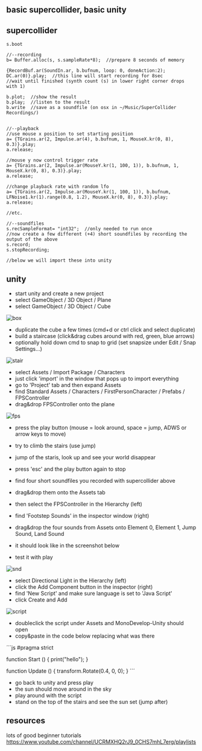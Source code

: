 basic supercollider, basic unity
--------------------

supercollider
--

```
s.boot

//--recording
b= Buffer.alloc(s, s.sampleRate*8);  //prepare 8 seconds of memory

{RecordBuf.ar(SoundIn.ar, b.bufnum, loop: 0, doneAction:2); DC.ar(0)}.play;  //this line will start recording for 8sec
//wait until finished (synth count (s) in lower right corner drops with 1)

b.plot;  //show the result
b.play;  //listen to the result
b.write  //save as a soundfile (on osx in ~/Music/SuperCollider Recordings/)


//--playback
//use mouse x position to set starting position
a= {TGrains.ar(2, Impulse.ar(4), b.bufnum, 1, MouseX.kr(0, 8), 0.3)}.play;
a.release;

//mouse y now control trigger rate
a= {TGrains.ar(2, Impulse.ar(MouseY.kr(1, 100, 1)), b.bufnum, 1, MouseX.kr(0, 8), 0.3)}.play;
a.release;

//change playback rate with random lfo
a= {TGrains.ar(2, Impulse.ar(MouseY.kr(1, 100, 1)), b.bufnum, LFNoise1.kr(1).range(0.8, 1.2), MouseX.kr(0, 8), 0.3)}.play;
a.release;

//etc.

//--soundfiles
s.recSampleFormat= "int32";  //only needed to run once
//now create a few different (+4) short soundfiles by recording the output of the above
s.record;
s.stopRecording;

//below we will import these into unity
```

unity
--

* start unity and create a new project
* select GameObject / 3D Object / Plane
* select GameObject / 3D Object / Cube

![box](01box.png?raw=true "box")

* duplicate the cube a few times (cmd+d or ctrl click and select duplicate)
* build a staircase (click&drag cubes around with red, green, blue arrows)
* optionally hold down cmd to snap to grid (set snapsize under Edit / Snap Settings...)

![stair](02stair.png?raw=true "stair")

* select Assets / Import Package / Characters
* just click 'import' in the window that pops up to import everything
* go to 'Project' tab and then expand Assets
* find Standard Assets / Characters / FirstPersonCharacter / Prefabs / FPSController
* drag&drop FPSController onto the plane

![fps](03fps.png?raw=true "fps")

* press the play button (mouse = look around, space = jump, ADWS or arrow keys to move)
* try to climb the stairs (use jump)
* jump of the staris, look up and see your world disappear
* press 'esc' and the play button again to stop

* find four short soundfiles you recorded with supercollider above
* drag&drop them onto the Assets tab
* then select the FPSController in the Hierarchy (left)
* find 'Footstep Sounds' in the inspector window (right)
* drag&drop the four sounds from Assets onto Element 0, Element 1, Jump Sound, Land Sound
* it should look like in the screenshot below
* test it with play

![snd](04snd.png?raw=true "snd")

* select Directional Light in the Hierarchy (left)
* click the Add Component button in the inspector (right)
* find 'New Script' and make sure language is set to 'Java Script'
* click Create and Add

![script](05script.png?raw=true "script")

* doubleclick the script under Assets and MonoDevelop-Unity should open
* copy&paste in the code below replacing what was there

´´´js
#pragma strict

function Start () {
    print("hello");
}

function Update () {
    transform.Rotate(0.4, 0, 0);
}
´´´

* go back to unity and press play
* the sun should move around in the sky
* play around with the script
* stand on the top of the stairs and see the sun set (jump after)

resources
--

lots of good beginner tutorials <https://www.youtube.com/channel/UCRMXHQ2rJ9_0CHS7mhL7erg/playlists>
